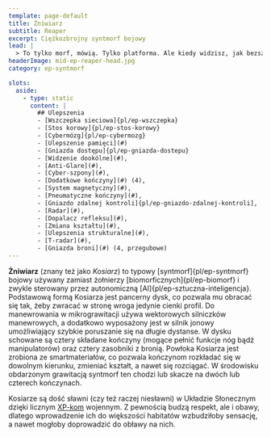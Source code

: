 ```yaml
---
template: page-default
title: Żniwiarz
subtitle: Reaper
excerpt: Ciężkozbrojny syntmorf bojowy
lead: |
  > To tylko morf, mówią. Tylko platforma. Ale kiedy widzisz, jak bezszelestnie zawisa nad dokiem, z karabinem złożonym jak modlitewne dłonie… łatwo zapomnieć, że w środku siedzi ktoś, kto kiedyś miał imię.
headerImage: mid-ep-reaper-head.jpg
category: ep-syntmorf

slots:
  aside:
    - type: static
      content: |
        ## Ulepszenia
        - [Wszczepka sieciowa]{pl/ep-wszczepka}
        - [Stos korowy]{pl/ep-stos-korowy}
        - [Cybermózg]{pl/ep-cybermozg}
        - [Ulepszenie pamięci](#)
        - [Gniazda dostępu]{pl/ep-gniazda-dostepu}  
        - [Widzenie dookólne](#), 
        - [Anti-Glare](#), 
        - [Cyber-szpony](#), 
        - [Dodatkowe kończyny](#) (4), 
        - [System magnetyczny](#), 
        - [Pneumatyczne kończyny](#), 
        - [Gniazdo zdalnej kontroli]{pl/ep-gniazdo-zdalnej-kontroli], 
        - [Radar](#), 
        - [Dopalacz refleksu](#), 
        - [Zmiana kształtu](#), 
        - [Ulepszenia strukturalne](#), 
        - [T-radar](#), 
        - [Gniazda broni](#) (4, przegubowe)
---
```

**Żniwiarz** (znany też jako _Kosiarz_) to typowy [syntmorf]{pl/ep-syntmorf} bojowy używany zamiast żołnierzy [biomorficznych]{pl/ep-biomorf} i zwykle sterowany przez autonomiczną [AI]{pl/ep-sztuczna-inteligencja}. Podstawową formą Kosiarza jest pancerny dysk, co pozwala mu obracać się tak, żeby zwracać w stronę wroga jedynie cienki profil. Do manewrowania w mikrograwitacji używa wektorowych silniczków manewrowych, a dodatkowo wyposażony jest w silnik jonowy umożliwiający szybkie poruszanie się na długie dystanse. W dysku schowane są cztery składane kończyny (mogące pełnić funkcje nóg bądź manipulatorów) oraz cztery zasobniki z bronią. Powłoka Kosiarza jest zrobiona ze smartmateriałów, co pozwala kończynom rozkładać się w dowolnym kierunku, zmieniać kształt, a nawet się rozciągać. W środowisku obdarzonym grawitacją syntmorf ten chodzi lub skacze na dwóch lub czterech kończynach.

Kosiarze są dość sławni (czy też raczej niesławni) w Układzie Słonecznym dzięki licznym [XP-kom](#) wojennym. Z pewnością budzą respekt, ale i obawy, dlatego wprowadzenie ich do większości habitatów wzbudziłoby sensację, a nawet mogłoby doprowadzić do obławy na nich.

